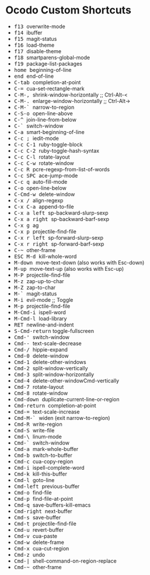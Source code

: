 # Ocodo Custom Shortcuts

* <kbd>f13         </kbd>  overwrite-mode
* <kbd>f14         </kbd>  ibuffer
* <kbd>f15         </kbd>  magit-status
* <kbd>f16         </kbd>  load-theme
* <kbd>f17         </kbd>  disable-theme
* <kbd>f18         </kbd>  smartparens-global-mode
* <kbd>f19         </kbd>  package-list-packages
* <kbd>home        </kbd>  beginning-of-line
* <kbd>end         </kbd>  end-of-line
* <kbd>C-tab       </kbd>  completion-at-point
* <kbd>C-=         </kbd>  cua-set-rectangle-mark
* <kbd>C-M-,       </kbd>  shrink-window-horizontally ;; Ctrl-Alt-<
* <kbd>C-M-.       </kbd>  enlarge-window-horizontally ;; Ctrl-Alt->
* <kbd>C-M-`       </kbd>  narrow-to-region
* <kbd>C-S-o       </kbd>  open-line-above
* <kbd>C-^         </kbd>  join-line-from-below
* <kbd>C-`         </kbd>  switch-window
* <kbd>C-a         </kbd>  smart-beginning-of-line
* <kbd>C-c ;       </kbd>  iedit-mode
* <kbd>C-c C-1     </kbd>  ruby-toggle-block
* <kbd>C-c C-2     </kbd>  ruby-toggle-hash-syntax
* <kbd>C-c C-l     </kbd>  rotate-layout
* <kbd>C-c C-w     </kbd>  rotate-window
* <kbd>C-c R       </kbd>  pcre-regexp-from-list-of-words
* <kbd>C-c SPC     </kbd>  ace-jump-mode
* <kbd>C-c q       </kbd>  auto-fill-mode
* <kbd>C-o         </kbd>  open-line-below
* <kbd>C-Cmd-w     </kbd>  delete-window
* <kbd>C-x /       </kbd>  align-regexp
* <kbd>C-x C-a     </kbd>  append-to-file
* <kbd>C-x a left  </kbd>  sp-backward-slurp-sexp
* <kbd>C-x a right </kbd>  sp-backward-barf-sexp
* <kbd>C-x g       </kbd>  ag
* <kbd>C-x p       </kbd>  projectile-find-file
* <kbd>C-x r left  </kbd>  sp-forward-slurp-sexp
* <kbd>C-x r right </kbd>  sp-forward-barf-sexp
* <kbd>C-~         </kbd>  other-frame
* <kbd>ESC M-d     </kbd>  kill-whole-word
* <kbd>M-down      </kbd>  move-text-down (also works with Esc-down)
* <kbd>M-up        </kbd>  move-text-up (also works with Esc-up)
* <kbd>M-P         </kbd>  projectile-find-file
* <kbd>M-z         </kbd>  zap-up-to-char
* <kbd>M-Z         </kbd>  zap-to-char
* <kbd>M-`         </kbd>  magit-status
* <kbd>M-i         </kbd>  evil-mode ;; Toggle
* <kbd>M-p         </kbd>  projectile-find-file
* <kbd>M-Cmd-i     </kbd>  ispell-word
* <kbd>M-Cmd-l     </kbd>  load-library
* <kbd>RET         </kbd>  newline-and-indent
* <kbd>S-Cmd-return</kbd>  toggle-fullscreen
* <kbd>Cmd-'       </kbd>  switch-window
* <kbd>Cmd--       </kbd>  text-scale-decrease
* <kbd>Cmd-/       </kbd>  hippie-expand
* <kbd>Cmd-0       </kbd>  delete-window
* <kbd>Cmd-1       </kbd>  delete-other-windows
* <kbd>Cmd-2       </kbd>  split-window-vertically
* <kbd>Cmd-3       </kbd>  split-window-horizontally
* <kbd>Cmd-4       </kbd>  delete-other-windowCmd-vertically
* <kbd>Cmd-7       </kbd>  rotate-layout
* <kbd>Cmd-8       </kbd>  rotate-window
* <kbd>Cmd-down    </kbd>  duplicate-current-line-or-region
* <kbd>Cmd-return  </kbd>  completion-at-point
* <kbd>Cmd-=       </kbd>  text-scale-increase
* <kbd>Cmd-M-`     </kbd>  widen (exit narrow-to-region)
* <kbd>Cmd-R       </kbd>  write-region
* <kbd>Cmd-S       </kbd>  write-file
* <kbd>Cmd-\       </kbd>  linum-mode
* <kbd>Cmd-`       </kbd>  switch-window
* <kbd>Cmd-a       </kbd>  mark-whole-buffer
* <kbd>Cmd-b       </kbd>  switch-to-buffer
* <kbd>Cmd-c       </kbd>  cua-copy-region
* <kbd>Cmd-i       </kbd>  ispell-complete-word
* <kbd>Cmd-k       </kbd>  kill-this-buffer
* <kbd>Cmd-l       </kbd>  goto-line
* <kbd>Cmd-left    </kbd>  previous-buffer
* <kbd>Cmd-o       </kbd>  find-file
* <kbd>Cmd-p       </kbd>  find-file-at-point
* <kbd>Cmd-q       </kbd>  save-buffers-kill-emacs
* <kbd>Cmd-right   </kbd>  next-buffer
* <kbd>Cmd-s       </kbd>  save-buffer
* <kbd>Cmd-t       </kbd>  projectile-find-file
* <kbd>Cmd-u       </kbd>  revert-buffer
* <kbd>Cmd-v       </kbd>  cua-paste
* <kbd>Cmd-w       </kbd>  delete-frame
* <kbd>Cmd-x       </kbd>  cua-cut-region
* <kbd>Cmd-z       </kbd>  undo
* <kbd>Cmd-|       </kbd>  shell-command-on-region-replace
* <kbd>Cmd-~       </kbd>  other-frame
